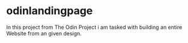 # odinlandingpage

In this project from The Odin Project i am tasked with building an entire Website from an given design.